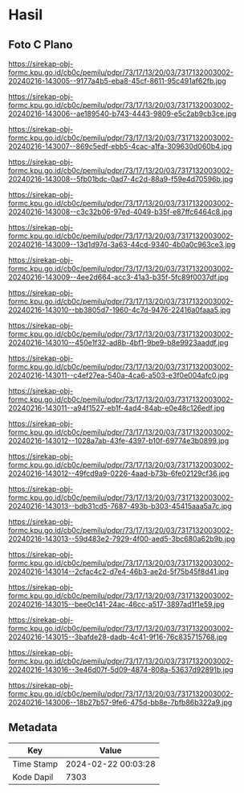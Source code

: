 # Hasil

## Foto C Plano

https://sirekap-obj-formc.kpu.go.id/cb0c/pemilu/pdpr/73/17/13/20/03/7317132003002-20240216-143005--9177a4b5-eba8-45cf-8611-95c491af62fb.jpg

https://sirekap-obj-formc.kpu.go.id/cb0c/pemilu/pdpr/73/17/13/20/03/7317132003002-20240216-143006--ae189540-b743-4443-9809-e5c2ab9cb3ce.jpg

https://sirekap-obj-formc.kpu.go.id/cb0c/pemilu/pdpr/73/17/13/20/03/7317132003002-20240216-143007--869c5edf-ebb5-4cac-a1fa-309630d060b4.jpg

https://sirekap-obj-formc.kpu.go.id/cb0c/pemilu/pdpr/73/17/13/20/03/7317132003002-20240216-143008--5fb01bdc-0ad7-4c2d-88a9-f59e4d70596b.jpg

https://sirekap-obj-formc.kpu.go.id/cb0c/pemilu/pdpr/73/17/13/20/03/7317132003002-20240216-143008--c3c32b06-97ed-4049-b35f-e87ffc6464c8.jpg

https://sirekap-obj-formc.kpu.go.id/cb0c/pemilu/pdpr/73/17/13/20/03/7317132003002-20240216-143009--13d1d97d-3a63-44cd-9340-4b0a0c963ce3.jpg

https://sirekap-obj-formc.kpu.go.id/cb0c/pemilu/pdpr/73/17/13/20/03/7317132003002-20240216-143009--4ee2d664-acc3-41a3-b35f-5fc89f0037df.jpg

https://sirekap-obj-formc.kpu.go.id/cb0c/pemilu/pdpr/73/17/13/20/03/7317132003002-20240216-143010--bb3805d7-1960-4c7d-9476-22416a0faaa5.jpg

https://sirekap-obj-formc.kpu.go.id/cb0c/pemilu/pdpr/73/17/13/20/03/7317132003002-20240216-143010--450e1f32-ad8b-4bf1-9be9-b8e9923aaddf.jpg

https://sirekap-obj-formc.kpu.go.id/cb0c/pemilu/pdpr/73/17/13/20/03/7317132003002-20240216-143011--c4ef27ea-540a-4ca6-a503-e3f0e004afc0.jpg

https://sirekap-obj-formc.kpu.go.id/cb0c/pemilu/pdpr/73/17/13/20/03/7317132003002-20240216-143011--a94f1527-eb1f-4ad4-84ab-e0e48c126edf.jpg

https://sirekap-obj-formc.kpu.go.id/cb0c/pemilu/pdpr/73/17/13/20/03/7317132003002-20240216-143012--1028a7ab-43fe-4397-b10f-69774e3b0899.jpg

https://sirekap-obj-formc.kpu.go.id/cb0c/pemilu/pdpr/73/17/13/20/03/7317132003002-20240216-143012--49fcd9a9-0226-4aad-b73b-6fe02129cf36.jpg

https://sirekap-obj-formc.kpu.go.id/cb0c/pemilu/pdpr/73/17/13/20/03/7317132003002-20240216-143013--bdb31cd5-7687-493b-b303-45415aaa5a7c.jpg

https://sirekap-obj-formc.kpu.go.id/cb0c/pemilu/pdpr/73/17/13/20/03/7317132003002-20240216-143013--59d483e2-7929-4f00-aed5-3bc680a62b9b.jpg

https://sirekap-obj-formc.kpu.go.id/cb0c/pemilu/pdpr/73/17/13/20/03/7317132003002-20240216-143014--2cfac4c2-d7e4-46b3-ae2d-5f75b45f8d41.jpg

https://sirekap-obj-formc.kpu.go.id/cb0c/pemilu/pdpr/73/17/13/20/03/7317132003002-20240216-143015--bee0c141-24ac-46cc-a517-3897ad1f1e59.jpg

https://sirekap-obj-formc.kpu.go.id/cb0c/pemilu/pdpr/73/17/13/20/03/7317132003002-20240216-143015--3bafde28-dadb-4c41-9f16-76c835715768.jpg

https://sirekap-obj-formc.kpu.go.id/cb0c/pemilu/pdpr/73/17/13/20/03/7317132003002-20240216-143016--3e46d07f-5d09-4874-808a-53637d92891b.jpg

https://sirekap-obj-formc.kpu.go.id/cb0c/pemilu/pdpr/73/17/13/20/03/7317132003002-20240216-143006--18b27b57-9fe6-475d-bb8e-7bfb86b322a9.jpg


## Metadata

| Key        | Value               |
| ---------- | ------------------- |
| Time Stamp | 2024-02-22 00:03:28 |
| Kode Dapil | 7303                |



